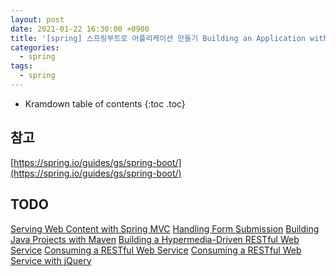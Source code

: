 ```yaml
---
layout: post
date: 2021-01-22 16:30:00 +0900
title: '[spring] 스프링부트로 어플리케이션 만들기 Building an Application with Spring Boot '
categories:
  - spring
tags:
  - spring
---
```


* Kramdown table of contents
{:toc .toc}

## 참고
[https://spring.io/guides/gs/spring-boot/](https://spring.io/guides/gs/spring-boot/)

##  TODO
[Serving Web Content with Spring MVC](https://spring.io/guides/gs/serving-web-content/)
[Handling Form Submission](https://spring.io/guides/gs/handling-form-submission/)
[Building Java Projects with Maven](https://spring.io/guides/gs/maven/)
[Building a Hypermedia-Driven RESTful Web Service](https://spring.io/guides/gs/rest-hateoas/)
[Consuming a RESTful Web Service](https://spring.io/guides/gs/consuming-rest/)
[Consuming a RESTful Web Service with jQuery](https://spring.io/guides/gs/consuming-rest-jquery/)
